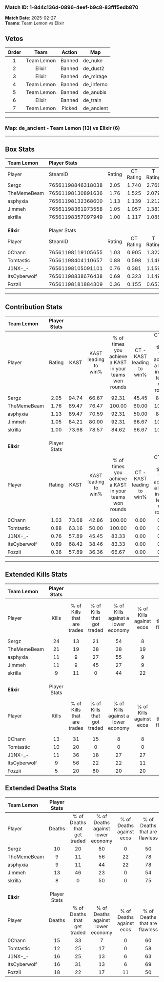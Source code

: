 ### Match ID: 1-8d4c136d-0896-4eef-b9c8-83fff5edb870  
**Match Date**: 2025-02-27  
**Teams**: Team Lemon vs Elixir  

## Vetos  

| Order | Team | Action | Map |
| :---: | :--: | :----: | --- |
| 1 | Team Lemon | Banned | de_nuke |
| 2 | Elixir | Banned | de_dust2 |
| 3 | Elixir | Banned | de_mirage |
| 4 | Team Lemon | Banned | de_inferno |
| 5 | Team Lemon | Banned | de_anubis |
| 6 | Elixir | Banned | de_train |
| 7 | Team Lemon | Picked | de_ancient |

---  

### **Map**: de_ancient - Team Lemon (13) vs Elixir (6)  
---  

## Box Stats  

| **Team Lemon** | Player Stats      |        |           |          |       |       |       |         |        |      |     |
| :- | :- | :-: | :-: | :-: | :-: | :-: | :-: | :-: | :-: | :-: | :-: |
| Player         | SteamID           | Rating | CT Rating | T Rating | KAST  |  ADR  | Kills | Assists | Deaths | K/D  | HS% |
| Sergz          | 76561198846318038 |  2.05  |   1.740   |  2.766   | 94.74 | 143.9 |  24   |    5    |   10   | 2.40 | 66  |
| TheMemeBeam    | 76561198130891636 |  1.76  |   1.525   |  2.079   | 89.47 | 99.1  |  21   |    4    |   9    | 2.33 | 38  |
| asphyxia       | 76561198132368600 |  1.13  |   1.139   |  1.212   | 89.47 | 53.7  |  11   |    0    |   9    | 1.22 | 63  |
| Jimmeh         | 76561198361973558 |  1.05  |   1.057   |  1.381   | 84.21 | 63.1  |  11   |    6    |   13   | 0.85 | 63  |
| skrilla        | 76561198357097949 |  1.00  |   1.117   |  1.088   | 73.68 | 56.5  |   9   |    6    |   8    | 1.13 | 55  |
|                |                   |        |           |          |       |       |       |         |        |      |     |
|                |                   |        |           |          |       |       |       |         |        |      |     |
|                |                   |        |           |          |       |       |       |         |        |      |     |
| **Elixir**     | Player Stats      |        |           |          |       |       |       |         |        |      |     |
| Player         | SteamID           | Rating | CT Rating | T Rating | KAST  |  ADR  | Kills | Assists | Deaths | K/D  | HS% |
| 0Chann         | 76561198119105655 |  1.03  |   0.905   |  1.322   | 73.68 | 77.5  |  13   |    2    |   15   | 0.87 | 53  |
| Tomtastic      | 76561198404110657 |  0.88  |   0.598   |  1.148   | 63.16 | 69.5  |  10   |    4    |   12   | 0.83 | 50  |
| J1NX-_-        | 76561198105091101 |  0.76  |   0.381   |  1.159   | 57.89 | 68.4  |  11   |    1    |   16   | 0.69 | 36  |
| ItsCyberwolf   | 76561198838676438 |  0.69  |   0.323   |  1.149   | 68.42 | 50.7  |   9   |    1    |   16   | 0.56 | 66  |
| Fozzii         | 76561198181884309 |  0.36  |   0.155   |  0.653   | 57.89 | 40.5  |   5   |    4    |   18   | 0.28 | 20  |
---  

## Contribution Stats  

| **Team Lemon** | Player Stats |       |                      |                                                        |                           |                                                             |                          |                                                            |
| :- | :-: | :-: | :-: | :-: | :-: | :-: | :-: | :-: |
| Player         |    Rating    | KAST  | KAST leading to win% | % of times you achieve a KAST in your teams won rounds | CT - KAST leading to win% | CT - % of times you achieve a KAST in your teams won rounds | T - KAST leading to win% | T - % of times you achieve a KAST in your teams won rounds |
| Sergz          |     2.05     | 94.74 |        66.67         |                         92.31                          |           45.45           |                            83.33                            |          100.00          |                           100.00                           |
| TheMemeBeam    |     1.76     | 89.47 |        76.47         |                         100.00                         |           60.00           |                           100.00                            |          100.00          |                           100.00                           |
| asphyxia       |     1.13     | 89.47 |        70.59         |                         92.31                          |           50.00           |                            83.33                            |          100.00          |                           100.00                           |
| Jimmeh         |     1.05     | 84.21 |        80.00         |                         92.31                          |           66.67           |                           100.00                            |          100.00          |                           85.71                            |
| skrilla        |     1.00     | 73.68 |        78.57         |                         84.62                          |           66.67           |                           100.00                            |          100.00          |                           71.43                            |
|                |              |       |                      |                                                        |                           |                                                             |                          |                                                            |
|                |              |       |                      |                                                        |                           |                                                             |                          |                                                            |
|                |              |       |                      |                                                        |                           |                                                             |                          |                                                            |
| **Elixir**     | Player Stats |       |                      |                                                        |                           |                                                             |                          |                                                            |
| Player         |    Rating    | KAST  | KAST leading to win% | % of times you achieve a KAST in your teams won rounds | CT - KAST leading to win% | CT - % of times you achieve a KAST in your teams won rounds | T - KAST leading to win% | T - % of times you achieve a KAST in your teams won rounds |
| 0Chann         |     1.03     | 73.68 |        42.86         |                         100.00                         |           0.00            |                            0.00                             |          60.00           |                           100.00                           |
| Tomtastic      |     0.88     | 63.16 |        50.00         |                         100.00                         |           0.00            |                            0.00                             |          75.00           |                           100.00                           |
| J1NX-_-        |     0.76     | 57.89 |        45.45         |                         83.33                          |           0.00            |                            0.00                             |          62.50           |                           83.33                            |
| ItsCyberwolf   |     0.69     | 68.42 |        38.46         |                         83.33                          |           0.00            |                            0.00                             |          50.00           |                           83.33                            |
| Fozzii         |     0.36     | 57.89 |        36.36         |                         66.67                          |           0.00            |                            0.00                             |          50.00           |                           66.67                            |
---  

## Extended Kills Stats  

| **Team Lemon** | Player Stats |                            |                            |                                    |                         |                              |                                 |                                       |                    |           |
| :- | :-: | :-: | :-: | :-: | :-: | :-: | :-: | :-: | :-: | :-: |
| Player         |    Kills     | % of Kills that are trades | % of Kills that got traded | % of Kills against a lower economy | % of Kills against ecos | % of Kills that are flawless | % of Kills that are close duels | % of Kills that are assisted by flash | Pistol Round Kills | AWP Kills |
| Sergz          |      24      |             13             |             21             |                 54                 |            8            |              67              |                4                |                   4                   |         3          |     0     |
| TheMemeBeam    |      21      |             19             |             38             |                 38                 |           19            |              71              |                0                |                  10                   |         2          |     0     |
| asphyxia       |      11      |             9              |             27             |                 55                 |            9            |              55              |                0                |                   9                   |         2          |     0     |
| Jimmeh         |      11      |             9              |             45             |                 27                 |            9            |              36              |               18                |                   9                   |         1          |     0     |
| skrilla        |      9       |             11             |             0              |                 44                 |           22            |              44              |               11                |                   0                   |         0          |     0     |
|                |              |                            |                            |                                    |                         |                              |                                 |                                       |                    |           |
|                |              |                            |                            |                                    |                         |                              |                                 |                                       |                    |           |
|                |              |                            |                            |                                    |                         |                              |                                 |                                       |                    |           |
| **Elixir**     | Player Stats |                            |                            |                                    |                         |                              |                                 |                                       |                    |           |
| Player         |    Kills     | % of Kills that are trades | % of Kills that got traded | % of Kills against a lower economy | % of Kills against ecos | % of Kills that are flawless | % of Kills that are close duels | % of Kills that are assisted by flash | Pistol Round Kills | AWP Kills |
| 0Chann         |      13      |             31             |             15             |                 8                  |            8            |              69              |               15                |                   0                   |         2          |     0     |
| Tomtastic      |      10      |             20             |             0              |                 0                  |            0            |              80              |                0                |                   0                   |         2          |     0     |
| J1NX-_-        |      11      |             36             |             18             |                 27                 |           27            |              55              |                9                |                   9                   |         2          |     0     |
| ItsCyberwolf   |      9       |             56             |             22             |                 22                 |           11            |              56              |                0                |                  22                   |         2          |     0     |
| Fozzii         |      5       |             20             |             80             |                 20                 |           20            |              40              |                0                |                   0                   |         0          |     0     |
## Extended Deaths Stats  

| **Team Lemon** | Player Stats |                             |                                   |                          |                               |                            |                           |               |
| :- | :-: | :-: | :-: | :-: | :-: | :-: | :-: | :-: |
| Player         |    Deaths    | % of Deaths that get traded | % of Deaths against lower economy | % of Deaths against ecos | % of Deaths that are flawless | % of Deaths that are close | % of Deaths while blinded | Deaths to AWP |
| Sergz          |      10      |             20              |                50                 |            0             |              50               |             20             |            10             |       0       |
| TheMemeBeam    |      9       |             11              |                56                 |            22            |              78               |             11             |            11             |       0       |
| asphyxia       |      9       |             11              |                44                 |            22            |              78               |             0              |             0             |       0       |
| Jimmeh         |      13      |             46              |                23                 |            0             |              54               |             0              |             8             |       0       |
| skrilla        |      8       |              0              |                50                 |            0             |              75               |             0              |             0             |       0       |
|                |              |                             |                                   |                          |                               |                            |                           |               |
|                |              |                             |                                   |                          |                               |                            |                           |               |
|                |              |                             |                                   |                          |                               |                            |                           |               |
| **Elixir**     | Player Stats |                             |                                   |                          |                               |                            |                           |               |
| Player         |    Deaths    | % of Deaths that get traded | % of Deaths against lower economy | % of Deaths against ecos | % of Deaths that are flawless | % of Deaths that are close | % of Deaths while blinded | Deaths to AWP |
| 0Chann         |      15      |             33              |                 7                 |            0             |              60               |             0              |             7             |       0       |
| Tomtastic      |      12      |             25              |                17                 |            0             |              58               |             17             |             8             |       0       |
| J1NX-_-        |      16      |             25              |                13                 |            6             |              63               |             6              |             6             |       0       |
| ItsCyberwolf   |      16      |             31              |                13                 |            6             |              69               |             6              |             6             |       0       |
| Fozzii         |      18      |             22              |                17                 |            11            |              50               |             0              |             6             |       0       |
